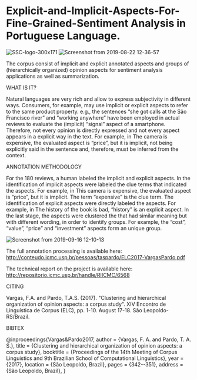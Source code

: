 # Explicit-and-Implicit-Aspects-For-Fine-Grained-Sentiment Analysis in Portuguese Language.


![SSC-logo-300x171](https://user-images.githubusercontent.com/19657817/63529693-77e6b100-c4db-11e9-9385-7d9b109427a2.png) ![Screenshot from 2019-08-22 12-36-57](https://user-images.githubusercontent.com/19657817/63529275-ccd5f780-c4da-11e9-9d2c-dce592d855e7.png) 

The corpus consist of implicit and explicit annotated aspects and  groups of (hierarchically organized) opinion aspects for sentiment analysis applications as well as summarization.


WHAT IS IT?

Natural languages are very rich and allow to express subjectivity in different ways. Consumers, for example, may use implicit or explicit aspects to refer to the same product property. e.g., the sentences “she got calls at the São Francisco river” and “working anywhere” have been employed in actual reviews to evaluate the (implicit) “signal” aspect of a smartphone. Therefore, not every opinion is directly expressed and not every aspect appears in a explicit way in the text. For example, in The camera is expensive, the evaluated aspect is “price”, but it is implicit, not being explicitly said in the sentence and, therefore, must be inferred from the context. 


ANNOTATION METHODOLOGY

For the 180 reviews, a human labeled the implicit and explicit aspects. In the identification of implicit aspects were labeled the clue terms that indicated the aspects. For example, in This camera is expensive, the evaluated aspect is “price”, but it is implicit. The term “expensive” is the clue term. The identification of explicit aspects were directly labeled the aspects. For example, in The history of the book is bad, “history” is an explicit aspect. In the last stage, the aspects were clustered the that had similar meaning but with different wording, in order to identify groups. For example, the “cost”, “value”, “price” and “investment” aspects form an unique group. 

![Screenshot from 2019-09-16 12-10-13](https://user-images.githubusercontent.com/19657817/64970781-d7d33c00-d87c-11e9-9eba-50924b62c754.png)

The full annotation processing is available here: http://conteudo.icmc.usp.br/pessoas/taspardo/ELC2017-VargasPardo.pdf

The technical report on the project is available here: http://repositorio.icmc.usp.br/handle/RIICMC/6568


CITING 

Vargas, F.A. and Pardo, T.A.S. (2017). "Clustering and hierarchical organization of opinion aspects: a corpus study". XIV Encontro de Linguística de Corpus (ELC), pp. 1-10. August 17-18. São Leopoldo-RS/Brazil. 


BIBTEX

@inproceedings{Vargas&Pardo2017,
 author = {Vargas, F. A. and Pardo, T. A. S.},
 title = {Clustering and hierarchical organization of opinion aspects: a corpus study},
 booktitle = {Proceedings of the 14th Meeting of Corpus Linguistics and 9th Brazilian School of Computational Linguistics},
 year = {2017},
 location = {São Leopoldo, Brazil},
 pages = {342--351},
 address = {São Leopoldo, Brazil},
}


